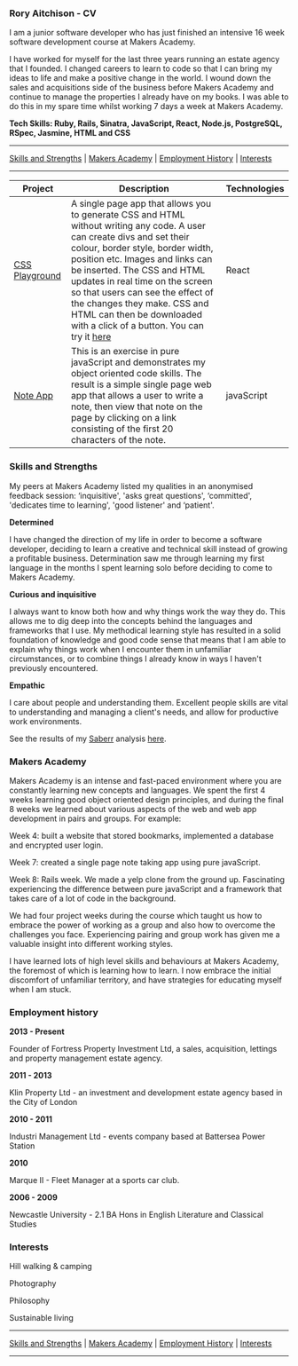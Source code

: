 ### Rory Aitchison - CV

I am a junior software developer who has just finished an intensive 16 week software development course at Makers Academy.

I have worked for myself for the last three years running an estate agency that I founded. I changed careers to learn to code so that I can bring my ideas to life and make a positive change in the world. I wound down the sales and acquisitions side of the business before Makers Academy and continue to manage the properties I already have on my books. I was able to do this in my spare time whilst working 7 days a week at Makers Academy.

**Tech Skills: Ruby, Rails, Sinatra, JavaScript, React, Node.js, PostgreSQL, RSpec, Jasmine, HTML and CSS**

__________________________________________________________________________________________________________________________________________________________
[Skills and Strengths](#skills-and-strengths) | [Makers Academy](#makers-academy) | [Employment History](#employment-history) | [Interests](#interests)
__________________________________________________________________________________________________________________________________________________________


| Project   | Description | Technologies |
|---        |---         |---           |
| [CSS Playground](https://github.com/roryai/CSS-playground) | A single page app that allows you to generate CSS and HTML without writing any code. A user can create divs and set their colour, border style, border width, position etc. Images and links can be inserted. The CSS and HTML updates in real time on the screen so that users can see the effect of the changes they make. CSS and HTML can then be downloaded with a click of a button. You can try it [here](https://css-play.herokuapp.com) | React |
| [Note App](https://github.com/roryai/note-app) | This is an exercise in pure javaScript and demonstrates my object oriented code skills. The result is a simple single page web app that allows a user to write a note, then view that note on the page by clicking on a link consisting of the first 20 characters of the note. | javaScript |



### Skills and Strengths

My peers at Makers Academy listed my qualities in an anonymised feedback session: ‘inquisitive', 'asks great questions', ‘committed', 'dedicates time to learning', 'good listener' and ‘patient'.

**Determined**

I have changed the direction of my life in order to become a software developer, deciding to learn a creative and technical skill instead of growing a profitable business. Determination saw me through learning my first language in the months I spent learning solo before deciding to come to Makers Academy.

**Curious and inquisitive**

I always want to know both how and why things work the way they do. This allows me to dig deep into the concepts behind the languages and frameworks that I use. My methodical learning style has resulted in a solid foundation of knowledge and good code sense that means that I am able to explain why things work when I encounter them in unfamiliar circumstances, or to combine things I already know in ways I haven't previously encountered.

**Empathic**

I care about people and understanding them. Excellent people skills are vital to understanding and managing a client's needs, and allow for productive work environments.

See the results of my [Saberr](https://www.saberr.com) analysis [here](http://imgur.com/a/ILkhy).


### Makers Academy

Makers Academy is an intense and fast-paced environment where you are constantly learning new concepts and languages. We spent the first 4 weeks learning good object oriented design principles, and during the final 8 weeks we learned about various aspects of the web and web app development in pairs and groups. For example:

Week 4: built a website that stored bookmarks, implemented a database and encrypted user login.

Week 7: created a single page note taking app using pure javaScript.

Week 8: Rails week. We made a yelp clone from the ground up. Fascinating experiencing the difference between pure javaScript and a framework that takes care of a lot of code in the background.

We had four project weeks during the course which taught us how to embrace the power of working as a group and also how to overcome the challenges you face. Experiencing pairing and group work has given me a valuable insight into different working styles.

I have learned lots of high level skills and behaviours at Makers Academy, the foremost of which is learning how to learn. I now embrace the initial discomfort of unfamiliar territory, and have strategies for educating myself when I am stuck.

### Employment history

**2013 - Present**

Founder of Fortress Property Investment Ltd, a sales, acquisition, lettings and property management estate agency.

**2011 - 2013**

Klin Property Ltd - an investment and development estate agency based in the City of London

**2010 - 2011**

Industri Management Ltd - events company based at Battersea Power Station

**2010**

Marque II - Fleet Manager at a sports car club.

**2006 - 2009**

Newcastle University - 2.1 BA Hons in English Literature and Classical Studies


### Interests

Hill walking & camping

Photography

Philosophy

Sustainable living

__________________________________________________________________________________________________________________________________________________________
[Skills and Strengths](#skills-and-strengths) | [Makers Academy](#makers-academy) | [Employment History](#employment-history) | [Interests](#interests)
__________________________________________________________________________________________________________________________________________________________
